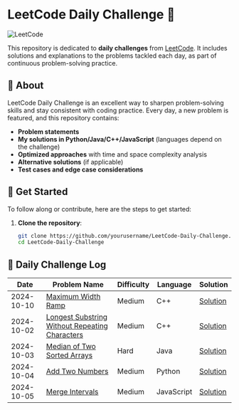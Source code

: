 # LeetCode Daily Challenge 🚀

![LeetCode](https://upload.wikimedia.org/wikipedia/commons/1/19/LeetCode_logo_black.png)

This repository is dedicated to **daily challenges** from [LeetCode](https://leetcode.com/). It includes solutions and explanations to the problems tackled each day, as part of continuous problem-solving practice. 

## 📝 About

LeetCode Daily Challenge is an excellent way to sharpen problem-solving skills and stay consistent with coding practice. Every day, a new problem is featured, and this repository contains:

- **Problem statements**
- **My solutions in Python/Java/C++/JavaScript** (languages depend on the challenge)
- **Optimized approaches** with time and space complexity analysis
- **Alternative solutions** (if applicable)
- **Test cases and edge case considerations**

## 🚀 Get Started

To follow along or contribute, here are the steps to get started:

1. **Clone the repository**:
   ```bash
   git clone https://github.com/yourusername/LeetCode-Daily-Challenge.git
   cd LeetCode-Daily-Challenge

## 📅 Daily Challenge Log

| Date       | Problem Name                                                                                                     | Difficulty | Language   | Solution                                                   |
|------------|------------------------------------------------------------------------------------------------------------------|------------|------------|------------------------------------------------------------|
| 2024-10-10 | [Maximum Width Ramp](https://leetcode.com/problems/maximum-width-ramp/description/)                                                                | Medium       | C++     | [Solution](/home/nxtsourav7/LeetCode-Daily-Challenge/2024-10/maximum-width-ramp.cpp)                         |
| 2024-10-02 | [Longest Substring Without Repeating Characters](https://leetcode.com/problems/longest-substring-without-repeating-characters/) | Medium     | C++        | [Solution](./solutions/longest_substring.cpp)               |
| 2024-10-03 | [Median of Two Sorted Arrays](https://leetcode.com/problems/median-of-two-sorted-arrays/)                        | Hard       | Java       | [Solution](./solutions/median_of_two_sorted_arrays.java)    |
| 2024-10-04 | [Add Two Numbers](https://leetcode.com/problems/add-two-numbers/)                                                | Medium     | Python     | [Solution](./solutions/add_two_numbers.py)                 |
| 2024-10-05 | [Merge Intervals](https://leetcode.com/problems/merge-intervals/)                                                | Medium     | JavaScript | [Solution](./solutions/merge_intervals.js)                 |
